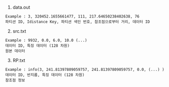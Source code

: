 1. data.out
  ```
  Example : 3, 320452.1655661477, 111, 217.64650238402638, 76
  파티션 ID, Idistance Key, 파티션 색인 번호, 참조점으로부터 거리, 데이터 ID
  ```
2. src.txt
  ```
  Example : 9932, 0.0, 6.0, 10.0 (...)
  데이터 ID, 특징 데이터 (128 차원)
  원본 데이터
  ```
3. RP.txt
  ```
  Example : info(3, 241.81397809059757, 241.81397809059757, 0.0, (...) )
  데이터 ID, 반지름, 특징 데이터 (128 차원)
  참조점 정보
  ```
